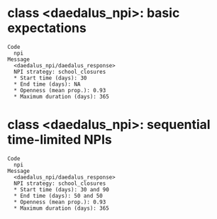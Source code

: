 # class <daedalus_npi>: basic expectations

    Code
      npi
    Message
      <daedalus_npi/daedalus_response>
      NPI strategy: school_closures
      * Start time (days): 30
      * End time (days): NA
      * Openness (mean prop.): 0.93
      * Maximum duration (days): 365

# class <daedalus_npi>: sequential time-limited NPIs

    Code
      npi
    Message
      <daedalus_npi/daedalus_response>
      NPI strategy: school_closures
      * Start time (days): 30 and 90
      * End time (days): 50 and 50
      * Openness (mean prop.): 0.93
      * Maximum duration (days): 365

